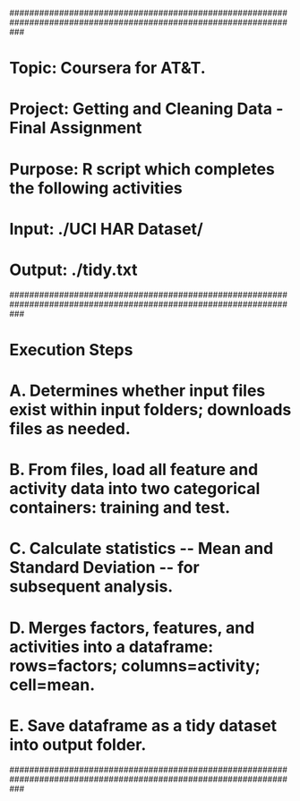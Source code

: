 ###################################################################################################################
#  Topic:   Coursera for AT&T.
#  Project: Getting and Cleaning Data - Final Assignment
#  Purpose: R script which completes the following activities
#  Input:   ./UCI HAR Dataset/
#  Output:  ./tidy.txt
###################################################################################################################
#  Execution Steps
#     A. Determines whether input files exist within input folders; downloads files as needed.
#     B. From files, load all feature and activity data into two categorical containers: training and test.
#     C. Calculate statistics -- Mean and Standard Deviation -- for subsequent analysis.
#     D. Merges factors, features, and activities into a dataframe:  rows=factors; columns=activity; cell=mean.
#     E. Save dataframe as a tidy dataset into output folder.
###################################################################################################################
